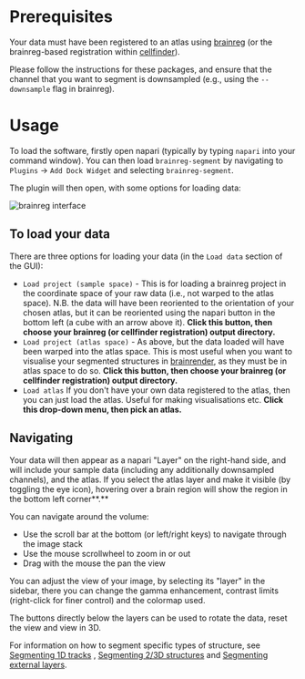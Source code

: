 # Prerequisites

Your data must have been registered to an atlas using [brainreg](../../brainreg/index) (or the brainreg-based 
registration within [cellfinder](../../cellfinder/index)).

Please follow the instructions for these packages, and ensure that the channel that you want to segment is 
downsampled (e.g., using the `--downsample` flag in brainreg).

# Usage

To load the software, firstly open napari (typically by typing `napari` into your command window). You can then 
load `brainreg-segment` by navigating to `Plugins` -> `Add Dock Widget` and selecting `brainreg-segment`.

The plugin will then open, with some options for loading data:

![brainreg interface](../images/brainreg-segment.webp)

## **To load your data**

There are three options for loading your data \(in the `Load data` section of the GUI\):

* `Load project (sample space)` - This is for loading a brainreg project in the coordinate space of your raw data 
(i.e., not warped to the atlas space\). N.B. the data will have been reoriented to the orientation of your chosen 
atlas, but it can be reoriented using the napari button in the bottom left (a cube with an arrow above it). 
**Click this button, then choose your brainreg \(or cellfinder registration\) output directory.**
* `Load project (atlas space)` - As above, but the data loaded will have been warped into the atlas space. 
This is most useful when you want to visualise your segmented structures in [brainrender](../../brainrender/index), 
as they must be in atlas space to do so. **Click this button, then choose your brainreg (or cellfinder registration)
output directory.**
* `Load atlas` If you don't have your own data registered to the atlas, then you can just load the atlas. 
Useful for making visualisations etc. **Click this drop-down menu, then pick an atlas.**

## **Navigating**

Your data will then appear as a napari "Layer" on the right-hand side, and will include your sample data 
(including any additionally downsampled channels), and the atlas. If you select the atlas layer and make it visible 
(by toggling the eye icon), hovering over a brain region will show the region in the bottom left corner**.**

You can navigate around the volume:

* Use the scroll bar at the bottom (or left/right keys) to navigate through the image stack
* Use the mouse scrollwheel to zoom in or out
* Drag with the mouse the pan the view

You can adjust the view of your image, by selecting its "layer" in the sidebar, there you can change the gamma 
enhancement, contrast limits (right-click for finer control) and the colormap used.

The buttons directly below the layers can be used to rotate the data, reset the view and view in 3D.

For information on how to segment specific types of structure, see [Segmenting 1D tracks](./segmenting-1d-tracks) 
, [Segmenting 2/3D structures](segmenting-3d-structures) and [Segmenting external layers](segmenting-external-layers).


